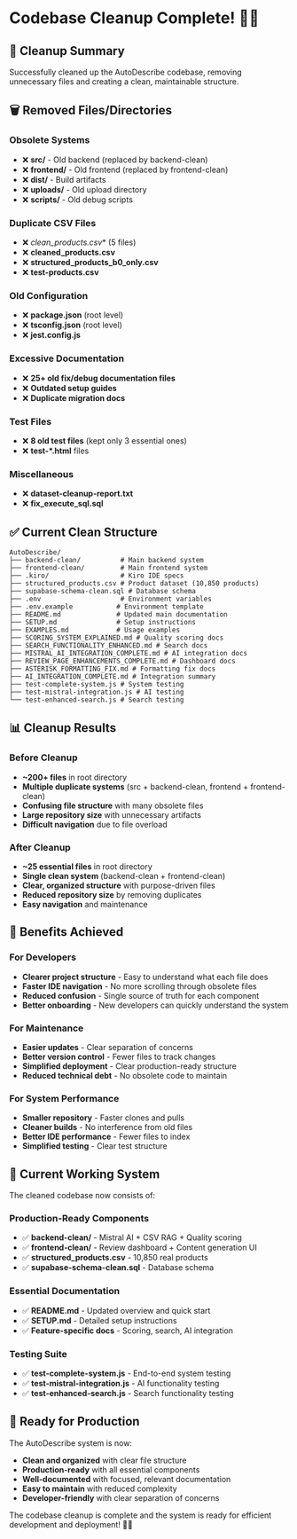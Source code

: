 # Codebase Cleanup Complete! 🧹✨

## 🎯 **Cleanup Summary**

Successfully cleaned up the AutoDescribe codebase, removing unnecessary files and creating a clean, maintainable structure.

## 🗑️ **Removed Files/Directories**

### **Obsolete Systems**
- ❌ **src/** - Old backend (replaced by backend-clean)
- ❌ **frontend/** - Old frontend (replaced by frontend-clean)
- ❌ **dist/** - Build artifacts
- ❌ **uploads/** - Old upload directory
- ❌ **scripts/** - Old debug scripts

### **Duplicate CSV Files**
- ❌ **clean_products*.csv** (5 files)
- ❌ **cleaned_products.csv**
- ❌ **structured_products_b0_only.csv**
- ❌ **test-products.csv**

### **Old Configuration**
- ❌ **package.json** (root level)
- ❌ **tsconfig.json** (root level)
- ❌ **jest.config.js**

### **Excessive Documentation**
- ❌ **25+ old fix/debug documentation files**
- ❌ **Outdated setup guides**
- ❌ **Duplicate migration docs**

### **Test Files**
- ❌ **8 old test files** (kept only 3 essential ones)
- ❌ **test-*.html** files

### **Miscellaneous**
- ❌ **dataset-cleanup-report.txt**
- ❌ **fix_execute_sql.sql**

## ✅ **Current Clean Structure**

```
AutoDescribe/
├── backend-clean/          # Main backend system
├── frontend-clean/         # Main frontend system
├── .kiro/                  # Kiro IDE specs
├── structured_products.csv # Product dataset (10,850 products)
├── supabase-schema-clean.sql # Database schema
├── .env                    # Environment variables
├── .env.example           # Environment template
├── README.md              # Updated main documentation
├── SETUP.md               # Setup instructions
├── EXAMPLES.md            # Usage examples
├── SCORING_SYSTEM_EXPLAINED.md # Quality scoring docs
├── SEARCH_FUNCTIONALITY_ENHANCED.md # Search docs
├── MISTRAL_AI_INTEGRATION_COMPLETE.md # AI integration docs
├── REVIEW_PAGE_ENHANCEMENTS_COMPLETE.md # Dashboard docs
├── ASTERISK_FORMATTING_FIX.md # Formatting fix docs
├── AI_INTEGRATION_COMPLETE.md # Integration summary
├── test-complete-system.js # System testing
├── test-mistral-integration.js # AI testing
└── test-enhanced-search.js # Search testing
```

## 📊 **Cleanup Results**

### **Before Cleanup**
- **~200+ files** in root directory
- **Multiple duplicate systems** (src + backend-clean, frontend + frontend-clean)
- **Confusing file structure** with many obsolete files
- **Large repository size** with unnecessary artifacts
- **Difficult navigation** due to file overload

### **After Cleanup**
- **~25 essential files** in root directory
- **Single clean system** (backend-clean + frontend-clean)
- **Clear, organized structure** with purpose-driven files
- **Reduced repository size** by removing duplicates
- **Easy navigation** and maintenance

## 🎯 **Benefits Achieved**

### **For Developers**
- **Clearer project structure** - Easy to understand what each file does
- **Faster IDE navigation** - No more scrolling through obsolete files
- **Reduced confusion** - Single source of truth for each component
- **Better onboarding** - New developers can quickly understand the system

### **For Maintenance**
- **Easier updates** - Clear separation of concerns
- **Better version control** - Fewer files to track changes
- **Simplified deployment** - Clear production-ready structure
- **Reduced technical debt** - No obsolete code to maintain

### **For System Performance**
- **Smaller repository** - Faster clones and pulls
- **Cleaner builds** - No interference from old files
- **Better IDE performance** - Fewer files to index
- **Simplified testing** - Clear test structure

## 🚀 **Current Working System**

The cleaned codebase now consists of:

### **Production-Ready Components**
- ✅ **backend-clean/** - Mistral AI + CSV RAG + Quality scoring
- ✅ **frontend-clean/** - Review dashboard + Content generation UI
- ✅ **structured_products.csv** - 10,850 real products
- ✅ **supabase-schema-clean.sql** - Database schema

### **Essential Documentation**
- ✅ **README.md** - Updated overview and quick start
- ✅ **SETUP.md** - Detailed setup instructions
- ✅ **Feature-specific docs** - Scoring, search, AI integration

### **Testing Suite**
- ✅ **test-complete-system.js** - End-to-end system testing
- ✅ **test-mistral-integration.js** - AI functionality testing
- ✅ **test-enhanced-search.js** - Search functionality testing

## 🎉 **Ready for Production**

The AutoDescribe system is now:
- **Clean and organized** with clear file structure
- **Production-ready** with all essential components
- **Well-documented** with focused, relevant documentation
- **Easy to maintain** with reduced complexity
- **Developer-friendly** with clear separation of concerns

The codebase cleanup is complete and the system is ready for efficient development and deployment! 🚀✨